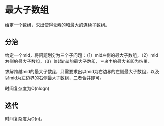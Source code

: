 # 最大子数组

给定一个数组，求出使得元素的和最大的连续子数组。

## 分治
给定一个mid，将问题划分为三个子问题：（1）mid左侧的最大子数组，（2）mid右侧的最大子数组，（3）跨越mid的最大子数组，三者中的最大者即为结果。

求解跨越mid的最大子数组，只需要求出以mid为右边界的左侧最大子数组，以及以mid为左边界的右侧最大子数组，二者合并即可。

时间复杂度为O(nlogn)

## 迭代

时间复杂度为O(n)。

